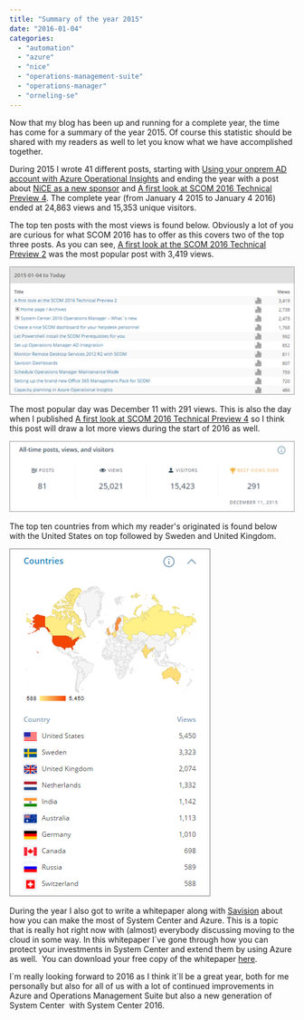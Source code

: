 ```yaml
---
title: "Summary of the year 2015"
date: "2016-01-04"
categories: 
  - "automation"
  - "azure"
  - "nice"
  - "operations-management-suite"
  - "operations-manager"
  - "orneling-se"
---
```


Now that my blog has been up and running for a complete year, the time has come for a summary of the year 2015. Of course this statistic should be shared with my readers as well to let you know what we have accomplished together.

During 2015 I wrote 41 different posts, starting with [Using your onprem AD account with Azure Operational Insights](http://blog.orneling.se/2015/01/using-your-onprem-ad-account-with-azure-operational-insights/) and ending the year with a post about [NiCE as a new sponsor](http://blog.orneling.se/2015/12/new-sponsor-nice/) and [A first look at SCOM 2016 Technical Preview 4](http://blog.orneling.se/2015/12/first-look-scom-2016-technical-preview-4/). The complete year (from January 4 2015 to January 4 2016) ended at 24,863 views and 15,353 unique visitors.

The top ten posts with the most views is found below. Obviously a lot of you are curious for what SCOM 2016 has to offer as this covers two of the top three posts. As you can see, [A first look at the SCOM 2016 Technical Preview 2](http://blog.orneling.se/2015/05/a-first-look-at-the-scom-2016-technical-preview-2/) was the most popular post with 3,419 views.

![](images/010416_1046_Summaryofth1.png)

The most popular day was December 11 with 291 views. This is also the day when I published [A first look at SCOM 2016 Technical Preview 4](http://blog.orneling.se/2015/12/first-look-scom-2016-technical-preview-4/) so I think this post will draw a lot more views during the start of 2016 as well.

![](images/010416_1046_Summaryofth2.png)

The top ten countries from which my reader's originated is found below with the United States on top followed by Sweden and United Kingdom.

![](images/010416_1046_Summaryofth3.png)

During the year I also got to write a whitepaper along with [Savision](http://www.savision.com) about how you can make the most of System Center and Azure. This is a topic that is really hot right now with (almost) everybody discussing moving to the cloud in some way. In this whitepaper I´ve gone through how you can protect your investments in System Center and extend them by using Azure as well.  You can download your free copy of the whitepaper [here](https://www.savision.com/resources/white-paper/free-whitepaper-make-most-cloud-microsoft-system-center-azure).

I´m really looking forward to 2016 as I think it´ll be a great year, both for me personally but also for all of us with a lot of continued improvements in Azure and Operations Management Suite but also a new generation of System Center  with System Center 2016.
